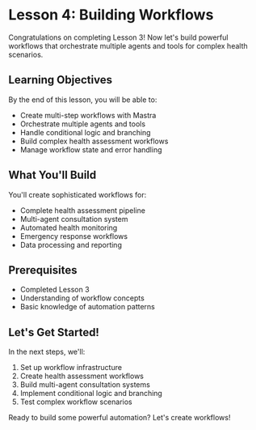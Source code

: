 # Lesson 4: Building Workflows

Congratulations on completing Lesson 3! Now let's build powerful workflows that orchestrate multiple agents and tools for complex health scenarios.

## Learning Objectives

By the end of this lesson, you will be able to:
- Create multi-step workflows with Mastra
- Orchestrate multiple agents and tools
- Handle conditional logic and branching
- Build complex health assessment workflows
- Manage workflow state and error handling

## What You'll Build

You'll create sophisticated workflows for:
- Complete health assessment pipeline
- Multi-agent consultation system
- Automated health monitoring
- Emergency response workflows
- Data processing and reporting

## Prerequisites

- Completed Lesson 3
- Understanding of workflow concepts
- Basic knowledge of automation patterns

## Let's Get Started!

In the next steps, we'll:
1. Set up workflow infrastructure
2. Create health assessment workflows
3. Build multi-agent consultation systems
4. Implement conditional logic and branching
5. Test complex workflow scenarios

Ready to build some powerful automation? Let's create workflows!
